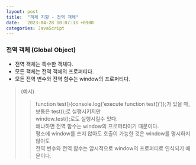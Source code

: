 ```yaml
---
layout: post
title:  "객체 지향 - 전역 객체"
date:   2023-04-28 10:07:33 +0900
categories: JavaScript
---
```


### 전역 객체 (Global Object)

- 전역 객체는 특수한 객체다.
- 모든 객체는 전역 객체의 프로퍼티다.
- 모든 전역 변수와 전역 함수는 window의 프로퍼티다.

>(예시)  
>>function test(){console.log('execute function test()')};가 있을 때,  
>>보통은 test();로 실행시키지만  
>>window.test();로도 실행시킬수 있다.  
>>왜냐하면 전역 함수는 window의 프로퍼티이기 때문이다.  
>>평소에 window를 쓰지 않아도 호출이 가능한 것은 window를 명시하지 않아도  
>>전역 변수와 전역 함수는 암시적으로 window의 프로퍼티로 인식되기 때문이다.  